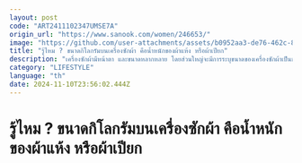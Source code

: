 ```yaml
---
layout: post
code: "ART2411102347UMSE7A"
origin_url: "https://www.sanook.com/women/246653/"
image: "https://github.com/user-attachments/assets/b0952aa3-de76-462c-8d6b-8484991aa2ef"
title: "รู้ไหม ? ขนาดกิโลกรัมบนเครื่องซักผ้า คือน้ำหนักของผ้าแห้ง หรือผ้าเปียก"
description: "เครื่องซักผ้ามีหน้าตา และขนาดหลากหลาย โดยส่วนใหญ่จะมีการระบุขนาดของเครื่องซักผ้าเป็นขนาด"
category: "LIFESTYLE"
language: "th"
date: 2024-11-10T23:56:02.444Z
---
```


# รู้ไหม ? ขนาดกิโลกรัมบนเครื่องซักผ้า คือน้ำหนักของผ้าแห้ง หรือผ้าเปียก